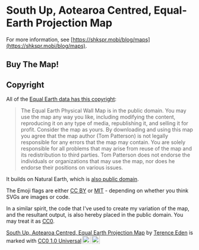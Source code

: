 # South Up, Aotearoa Centred, Equal-Earth Projection Map

For more information, see [https://shkspr.mobi/blog/maps](https://shkspr.mobi/blog/maps).

## Buy The Map!

## Copyright

All of the [Equal Earth data has this copyright](https://equal-earth.com):

> The Equal Earth Physical Wall Map is in the public domain. You may use the map any way you like, including modifying the content, reproducing it on any type of media, republishing it, and selling it for profit. Consider the map as yours.
> By downloading and using this map you agree that the map author (Tom Patterson) is not legally responsible for any errors that the map may contain. You are solely responsible for all problems that may arise from reuse of the map and its redistribution to third parties. Tom Patterson does not endorse the individuals or organizations that may use the map, nor does he endorse their positions on various issues.

It builds on Natural Earth, which is [also public domain](https://github.com/nvkelso/natural-earth-vector/blob/master/LICENSE.md).

The Emoji flags are either [CC BY](https://github.com/twitter/twemoji/blob/gh-pages/LICENSE-GRAPHICS) or [MIT](https://github.com/twitter/twemoji/blob/gh-pages/LICENSE) - depending on whether you think SVGs are images or code.

In a similar spirit, the code that I've used to create my variation of the map, and the resultant output, is also hereby placed in the public domain. You may treat it as [CC0](https://creativecommons.org/publicdomain/zero/1.0/deed.en).

<p xmlns:cc="http://creativecommons.org/ns#" xmlns:dct="http://purl.org/dc/terms/"><a property="dct:title" rel="cc:attributionURL" href="https://shkspr.mobi/blog/">South Up, Aotearoa Centred, Equal Earth Projection Map</a> by <a rel="cc:attributionURL dct:creator" property="cc:attributionName" href="https://edent.tel/">Terence Eden</a> is marked with <a href="http://creativecommons.org/publicdomain/zero/1.0?ref=chooser-v1" target="_blank" rel="license noopener noreferrer" style="display:inline-block;">CC0 1.0 Universal<img style="height:22px!important;margin-left:3px;vertical-align:text-bottom;" src="https://mirrors.creativecommons.org/presskit/icons/cc.svg?ref=chooser-v1"><img style="height:22px!important;margin-left:3px;vertical-align:text-bottom;" src="https://mirrors.creativecommons.org/presskit/icons/zero.svg?ref=chooser-v1"></a></p> 

